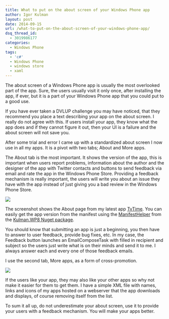 ```yaml
---
title: What to put on the about screen of your Windows Phone app
author: Igor Kulman
layout: post
date: 2014-09-15
url: /what-to-put-on-the-about-screen-of-your-windows-phone-app/
dsq_thread_id:
  - 3019986177
categories:
  - Windows Phone
tags:
  - 'c#'
  - Windows Phone
  - windows store
  - xaml
---
```

The about screen of a Windows Phone app is usually the most overlooked part of the app. Sure, the users usually visit it only once, after installing the app, if ever, but it is a part of your Windows Phone app that you could put to a good use. 

If you have ever taken a DVLUP challenge you may have noticed, that they recommend you place a text describing your app on the about screen. I really do not agree with this. If users install your app, they know what the app does and if they cannot figure it out, then your UI is a failure and the about screen will not save you.

After some trial and error I came up with a standardized about screen I now use in all my apps. It is a pivot with two tabs; About and More apps. 

The About tab is the most important. It shows the version of the app, this is important when users report problems, information about the author and the designer of the app with Twitter contacts and buttons to send feedback via email and rate the app in the Windows Phone Store. Providing a feedback mechanism is really important, the users will write you about an issue they have with the app instead of just giving you a bad review in the Windows Phone Store.

[<img src="http://blog.kulman.sk/wp-content/uploads/2014/09/about1.png"  class="alignnone size-full wp-image-1008" />][1]

The screenshot shows the About page from my latest app [TvTime][2]. You can easily get the app version from the manifest using the [ManifestHelper][3] from the [Kulman.WP8 Nuget package][4].

You should know that submitting an app is just a beginning, you then have to answer to user feedback, provide bug fixes, etc. In my case, the Feedback button launches an EmailComposeTask with filled in recipient and subject so the users just write what is on their minds and send it to me. I always answer each and every one of those feedback emails. 

I use the second tab, More apps, as a form of cross-promotion.

[<img src="http://blog.kulman.sk/wp-content/uploads/2014/09/about2.png"  class="alignnone size-full wp-image-1009" />][5]

If the users like your app, they may also like your other apps so why not make it easier for them to get them. I have a simple XML file with names, links and icons of my apps hosted on a webserver that the app downloads and displays, of course removing itself from the list.

To sum it all up, do not underestimate your about screen, use it to provide your users with a feedback mechanism. You will make your apps better.

 [1]: http://blog.kulman.sk/wp-content/uploads/2014/09/about1.png
 [2]: http://blog.kulman.sk/tvtime-track-your-favorite-tv-shows-on-windows-phone/ "TvTime: track your favorite TV shows on Windows Phone"
 [3]: https://github.com/igorkulman/Kulman.WP8/blob/master/Kulman.WP8/Code/ManifestHelper.cs
 [4]: https://www.nuget.org/packages/Kulman.WP8/
 [5]: http://blog.kulman.sk/wp-content/uploads/2014/09/about2.png